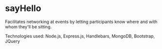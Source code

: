 # sayHello
Facilitates networking at events by letting participants know where and with whom they'll be sitting.

Technologies used: Node.js, Express.js, Handlebars, MongoDB, Bootstrap, JQuery